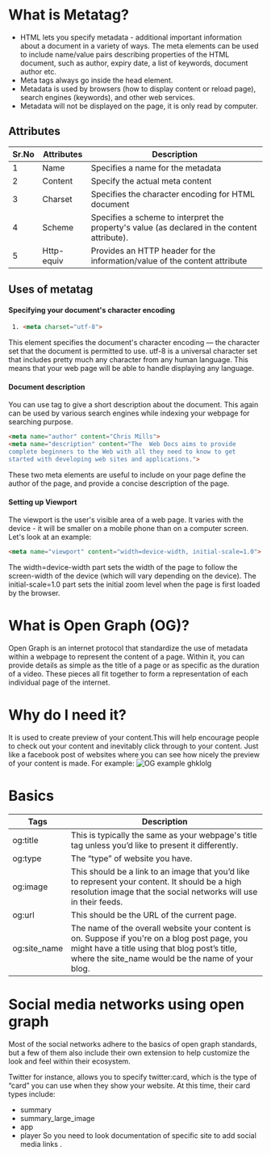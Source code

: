 # What is Metatag?
* HTML lets you specify metadata - additional important information about a document in a variety of ways. The meta elements can be used to include name/value pairs describing properties of the HTML document, such as author, expiry date, a list of keywords, document author etc.
* Meta tags always go inside the head element.
* Metadata is used by browsers (how to display content or reload page), search engines (keywords), and other web services.
* Metadata will not be displayed on the page, it is only read by computer.
## Attributes
|Sr.No | Attributes   |Description|
|---------|---------|---------- |
| 1  | Name | Specifies a name for the metadata |
| 2 | Content | Specify the actual meta content |
| 3 | Charset | Specifies the character encoding for HTML document |
| 4 | Scheme | Specifies a scheme to interpret the property's value (as declared in the content attribute).|
| 5 | Http-equiv | Provides an HTTP header for the information/value of the content attribute |
## Uses of metatag
#### Specifying your document's character encoding
```HTML
 1. <meta charset="utf-8">
```
This element specifies the document's character encoding — the character set that the document is permitted to use. utf-8 is a universal character set that includes pretty much any character from any human language. This means that your web page will be able to handle displaying any language.
#### Document  description
You can use <meta> tag to give a short description about the document. This again can be used by various search engines while indexing your webpage for searching purpose.
```HTML
<meta name="author" content="Chris Mills">
<meta name="description" content="The  Web Docs aims to provide
complete beginners to the Web with all they need to know to get
started with developing web sites and applications.">
```
These two  meta elements  are useful to include on your page define the author of the page, and provide a concise description of the page.
#### Setting up Viewport 
The viewport is the user's visible area of a web page. It varies with the device - it will be smaller on a mobile phone than on a computer screen.
Let's look at an example:
```HTML
<meta name="viewport" content="width=device-width, initial-scale=1.0">
```
The width=device-width part sets the width of the page to follow the screen-width of the device (which will vary depending on the device).
The initial-scale=1.0 part sets the initial zoom level when the page is first loaded by the browser.


# What is Open Graph (OG)?
Open Graph is an internet protocol that standardize  the use of metadata within a webpage to represent the content of a page.
Within it, you can provide details as simple as the title of a page or as specific as the duration of a video. These pieces all fit together to form a representation of each individual page of the internet.
# Why do I need it?
It is used to create preview of your content.This will help encourage people to check out your content and inevitably click through to your content.
Just like a facebook post of websites where you can see how nicely the preview of your content is made.
For example:
![OG example](https://realfavicongenerator.net/blog/wp-content/uploads/2017/01/crop_example_2-272x300.png)
ghklolg
# Basics 
|Tags|Description| 
|---------|---------|
|  og:title  |   This is typically the same as your webpage's title tag unless you’d like to present it differently.  |  
|  og:type  |  The “type” of website you have.  | 
|  og:image |  This should be a link to an image that you’d like to represent your content. It should be a high resolution image that the social networks will use in their feeds.|
|  og:url  | This should be the URL of the current page.|
|  og:site_name | The name of the overall website your content is on. Suppose if  you're on a blog post page, you might have a title using that blog post’s title, where the site_name would be the name of your blog.|
# Social media networks using open graph
Most of the social networks adhere to the basics of open graph standards, but a few of them also include their own extension to help customize the look and feel within their ecosystem.

Twitter for instance, allows you to specify twitter:card, which is the type of “card” you can use when they show your website. At this time, their card types include:
* summary
* summary_large_image
* app
* player
So you need to look documentation of specific site to add social media links .

